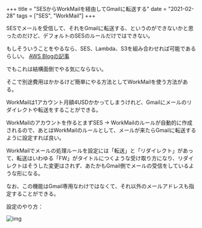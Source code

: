 +++
title = "SESからWorkMailを経由してGmailに転送する"
date = "2021-02-28"
tags = ["SES", "WorkMail"]
+++

SESでメールを受信して、それをGmailに転送する、というのができないかと思ったのだけど、デフォルトのSESのルールだけではできない。

もしそういうことをやるなら、SES、Lambda、S3を組み合わせれば可能であるらしい。
[AWS Blogの記事](https://aws.amazon.com/jp/blogs/messaging-and-targeting/forward-incoming-email-to-an-external-destination/)

でもこれは結構面倒でやる気にならない。

そこで別途費用はかかるけど簡単にやる方法としてWorkMailを使う方法がある。

WorkMailは1アカウント月額4USDかかってしまうけれど、Gmailにメールのリダイレクトや転送をすることができる。

WorkMailのアカウントを作るとまずSES -> WorkMailのルールが自動的に作成されるので、あとはWorkMailのルールとして、メールが来たらGmailに転送するように設定すれば良い。

WorkMailでメールの処理ルールを設定には「転送」と「リダイレクト」があって、転送はいわゆる「FW」がタイトルにつくような受け取り方になり、リダイレクトはそうした変更はされず、あたかもGmail側でメールの受信をしているような形になる。

なお、この機能はGmail専用なわけではなくて、それ以外のメールアドレスも指定することができる。

設定のやり方：

![img](/img/2021/03/workmail-redirect.gif)